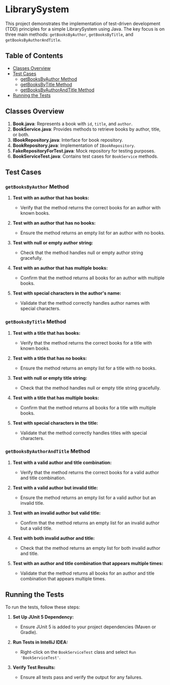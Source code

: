 # LibrarySystem

This project demonstrates the implementation of test-driven development (TDD) principles for a simple LibrarySystem using Java. The key focus is on three main methods: `getBooksByAuthor`, `getBooksByTitle`, and `getBooksByAuthorAndTitle`.

## Table of Contents
- [Classes Overview](#classes-overview)
- [Test Cases](#test-cases)
  - [getBooksByAuthor Method](#getbooksbyauthor-method)
  - [getBooksByTitle Method](#getbooksbytitle-method)
  - [getBooksByAuthorAndTitle Method](#getbooksbyauthorandtitle-method)
- [Running the Tests](#running-the-tests)

## Classes Overview

1. **Book.java**: Represents a book with `id`, `title`, and `author`.
2. **BookService.java**: Provides methods to retrieve books by author, title, or both.
3. **IBookRepository.java**: Interface for book repository.
4. **BookRepository.java**: Implementation of `IBookRepository`.
5. **FakeRepositoryForTest.java**: Mock repository for testing purposes.
6. **BookServiceTest.java**: Contains test cases for `BookService` methods.

## Test Cases

### `getBooksByAuthor` Method

1. **Test with an author that has books:**
    - Verify that the method returns the correct books for an author with known books.

2. **Test with an author that has no books:**
    - Ensure the method returns an empty list for an author with no books.

3. **Test with null or empty author string:**
    - Check that the method handles null or empty author string gracefully.

4. **Test with an author that has multiple books:**
    - Confirm that the method returns all books for an author with multiple books.

5. **Test with special characters in the author's name:**
    - Validate that the method correctly handles author names with special characters.

### `getBooksByTitle` Method

1. **Test with a title that has books:**
    - Verify that the method returns the correct books for a title with known books.

2. **Test with a title that has no books:**
    - Ensure the method returns an empty list for a title with no books.

3. **Test with null or empty title string:**
    - Check that the method handles null or empty title string gracefully.

4. **Test with a title that has multiple books:**
    - Confirm that the method returns all books for a title with multiple books.

5. **Test with special characters in the title:**
    - Validate that the method correctly handles titles with special characters.

### `getBooksByAuthorAndTitle` Method

1. **Test with a valid author and title combination:**
    - Verify that the method returns the correct books for a valid author and title combination.

2. **Test with a valid author but invalid title:**
    - Ensure the method returns an empty list for a valid author but an invalid title.

3. **Test with an invalid author but valid title:**
    - Confirm that the method returns an empty list for an invalid author but a valid title.

4. **Test with both invalid author and title:**
    - Check that the method returns an empty list for both invalid author and title.

5. **Test with an author and title combination that appears multiple times:**
    - Validate that the method returns all books for an author and title combination that appears multiple times.

## Running the Tests

To run the tests, follow these steps:

1. **Set Up JUnit 5 Dependency:**
    - Ensure JUnit 5 is added to your project dependencies (Maven or Gradle).

2. **Run Tests in IntelliJ IDEA:**
    - Right-click on the `BookServiceTest` class and select `Run 'BookServiceTest'`.

3. **Verify Test Results:**
    - Ensure all tests pass and verify the output for any failures.

